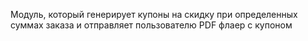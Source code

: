 Модуль, который генерирует купоны на скидку при определенных суммах заказа и отправляет пользователю PDF флаер с купоном
